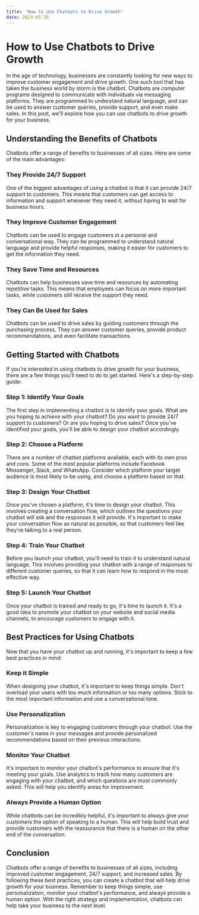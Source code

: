 ```yaml
---
title: 'How to Use Chatbots to Drive Growth'
date: 2023-03-26
---
```


# How to Use Chatbots to Drive Growth

In the age of technology, businesses are constantly looking for new ways to improve customer engagement and drive growth. One such tool that has taken the business world by storm is the chatbot. Chatbots are computer programs designed to communicate with individuals via messaging platforms. They are programmed to understand natural language, and can be used to answer customer queries, provide support, and even make sales. In this post, we'll explore how you can use chatbots to drive growth for your business.

## Understanding the Benefits of Chatbots

Chatbots offer a range of benefits to businesses of all sizes. Here are some of the main advantages:

### They Provide 24/7 Support

One of the biggest advantages of using a chatbot is that it can provide 24/7 support to customers. This means that customers can get access to information and support whenever they need it, without having to wait for business hours.

### They Improve Customer Engagement

Chatbots can be used to engage customers in a personal and conversational way. They can be programmed to understand natural language and provide helpful responses, making it easier for customers to get the information they need.

### They Save Time and Resources

Chatbots can help businesses save time and resources by automating repetitive tasks. This means that employees can focus on more important tasks, while customers still receive the support they need.

### They Can Be Used for Sales

Chatbots can be used to drive sales by guiding customers through the purchasing process. They can answer customer queries, provide product recommendations, and even facilitate transactions.

## Getting Started with Chatbots

If you're interested in using chatbots to drive growth for your business, there are a few things you'll need to do to get started. Here's a step-by-step guide:

### Step 1: Identify Your Goals

The first step in implementing a chatbot is to identify your goals. What are you hoping to achieve with your chatbot? Do you want to provide 24/7 support to customers? Or are you hoping to drive sales? Once you've identified your goals, you'll be able to design your chatbot accordingly.

### Step 2: Choose a Platform

There are a number of chatbot platforms available, each with its own pros and cons. Some of the most popular platforms include Facebook Messenger, Slack, and WhatsApp. Consider which platform your target audience is most likely to be using, and choose a platform based on that.

### Step 3: Design Your Chatbot

Once you've chosen a platform, it's time to design your chatbot. This involves creating a conversation flow, which outlines the questions your chatbot will ask and the responses it will provide. It's important to make your conversation flow as natural as possible, so that customers feel like they're talking to a real person.

### Step 4: Train Your Chatbot

Before you launch your chatbot, you'll need to train it to understand natural language. This involves providing your chatbot with a range of responses to different customer queries, so that it can learn how to respond in the most effective way.

### Step 5: Launch Your Chatbot

Once your chatbot is trained and ready to go, it's time to launch it. It's a good idea to promote your chatbot on your website and social media channels, to encourage customers to engage with it.

## Best Practices for Using Chatbots

Now that you have your chatbot up and running, it's important to keep a few best practices in mind:

### Keep it Simple

When designing your chatbot, it's important to keep things simple. Don't overload your users with too much information or too many options. Stick to the most important information and use a conversational tone.

### Use Personalization

Personalization is key to engaging customers through your chatbot. Use the customer's name in your messages and provide personalized recommendations based on their previous interactions.

### Monitor Your Chatbot

It's important to monitor your chatbot's performance to ensure that it's meeting your goals. Use analytics to track how many customers are engaging with your chatbot, and which questions are most commonly asked. This will help you identify areas for improvement.

### Always Provide a Human Option

While chatbots can be incredibly helpful, it's important to always give your customers the option of speaking to a human. This will help build trust and provide customers with the reassurance that there is a human on the other end of the conversation.

## Conclusion

Chatbots offer a range of benefits to businesses of all sizes, including improved customer engagement, 24/7 support, and increased sales. By following these best practices, you can create a chatbot that will help drive growth for your business. Remember to keep things simple, use personalization, monitor your chatbot's performance, and always provide a human option. With the right strategy and implementation, chatbots can help take your business to the next level.

